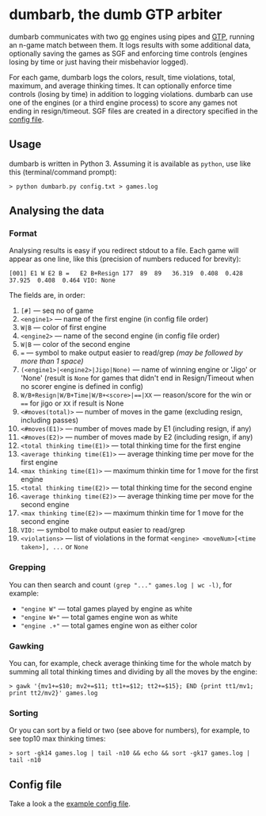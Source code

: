 # dumbarb, the dumb GTP arbiter
dumbarb communicates with two [go](https://en.wikipedia.org/wiki/Go_(game)) engines using pipes and [GTP](https://www.lysator.liu.se/~gunnar/gtp/), running an n-game match between them.  It logs results with some additional data, optionally saving the games as SGF and enforcing time controls (engines losing by time or just having their misbehavior logged).

For each game, dumbarb logs the colors, result, time violations, total, maximum, and average thinking times. It can optionally enforce time controls (losing by time) in addition to logging violations. dumbarb can use one of the engines (or a third engine process) to score any games not ending in resign/timeout. SGF files are created in a directory specified in the [config file](https://github.com/StanTraykov/dumbarb/blob/master/config-example.txt).

## Usage
dumbarb is written in Python 3. Assuming it is available as ``python``, use like this (terminal/command prompt):
```
> python dumbarb.py config.txt > games.log
```
## Analysing the data
### Format
Analysing results is easy if you redirect stdout to a file.  Each game will appear as one line, like this (precision of numbers reduced for brevity):

```
[001] E1 W E2 B =   E2 B+Resign 177  89  89   36.319  0.408  0.428   37.925  0.408  0.464 VIO: None
```

The fields are, in order:
1. ``[#]`` — seq no of game
2. ``<engine1>`` — name of the first engine (in config file order)
3. ``W|B`` — color of first engine
4. ``<engine2>`` — name of the second engine (in config file order)
5. ``W|B`` — color of the second engine
6. ``=`` — symbol to make output easier to read/grep *(may be followed by more than 1 space)*
7. ``(<engine1>|<engine2>|Jigo|None)`` — name of winning engine or 'Jigo' or 'None' (result is ``None`` for games that didn't end in Resign/Timeout when no scorer engine is defined in config)
8. ``W/B+Resign|W/B+Time|W/B+<score>|==|XX`` — reason/score for the win or ``==`` for jigo or ``XX`` if result is None
9. ``<#moves(total)>`` — number of moves in the game (excluding resign, including passes)
10. ``<#moves(E1)>`` — number of moves made by E1 (including resign, if any)
11. ``<#moves(E2)>`` — number of moves made by E2 (including resign, if any)
12. ``<total thinking time(E1)>`` — total thinking time for the first engine
13. ``<average thinking time(E1)>`` — average thinking time per move for the first engine
14. ``<max thinking time(E1)>`` — maximum thinkin time for 1 move for the first engine
15. ``<total thinking time(E2)>`` — total thinking time for the second engine
16. ``<average thinking time(E2)>`` — average thinking time per move for the second engine
17. ``<max thinking time(E2)>`` — maximum thinkin time for 1 move for the second engine
18. ``VIO:`` — symbol to make output easier to read/grep
19. ``<violations>`` — list of violations in the format ``<engine> <moveNum>[<time taken>], ...`` or ``None``

### Grepping
You can then search and count ``(grep "..." games.log | wc -l)``, for example:

* ``"engine W"`` — total games played by engine as white
* ``"engine W+"`` — total games engine won as white
* ``"engine .+"`` — total games engine won as either color

### Gawking

You can, for example, check average thinking time for the whole match by summing all total thinking times and dividing by all the moves by the engine:
```
> gawk '{mv1+=$10; mv2+=$11; tt1+=$12; tt2+=$15}; END {print tt1/mv1; print tt2/mv2}' games.log
```

### Sorting
Or you can sort by a field or two (see above for numbers), for example, to see top10 max thinking times:
```
> sort -gk14 games.log | tail -n10 && echo && sort -gk17 games.log | tail -n10
```
## Config file
Take a look a the [example config file](https://github.com/StanTraykov/dumbarb/blob/master/config-example.txt).
